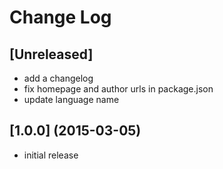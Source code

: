 # Change Log

## [Unreleased]
- add a changelog
- fix homepage and author urls in package.json
- update language name

## [1.0.0] (2015-03-05)
- initial release
